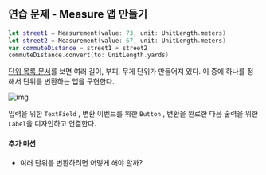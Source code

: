 ## 연습 문제 - Measure 앱 만들기

```swift
let street1 = Measurement(value: 73, unit: UnitLength.meters)
let street2 = Measurement(value: 67, unit: UnitLength.meters)
var commuteDistance = street1 + street2
commuteDistance.convert(to: UnitLength.yards)
```

[단위 목록 문서](https://developer.apple.com/documentation/foundation/dimension)를 보면 여러 길이, 부피, 무게 단위가 만들어져 있다. 이 중에 하나를 정해서 단위를 변환하는 앱을 구현한다.

![img](https://s3.ap-northeast-2.amazonaws.com/lucas-image.codesquad.kr/1603103468520Screen%20Shot%202020-10-19%20at%207.28.29%20PM.png)

입력을 위한 `TextField` , 변환 이벤트를 위한 `Button` , 변환을 완료한 다음 출력을 위한 `Label`을 디자인하고 연결한다.

#### 추가 미션

- 여러 단위를 변환하려면 어떻게 해야 할까?